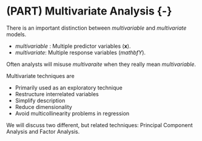 
# (PART) Multivariate Analysis {-}

There is an important distinction between _multivariable_ and _multivariate_ models. 

* _multivariable_ : Multiple predictor variables ($\mathbf{x}$). 
* _multivariate_: Multiple response variables ($mathbf{Y}$). 

Often analysts will misuse  _multivaraite_  when they really  mean _multivariable_. 

Multivariate techniques are

* Primarily used as an exploratory technique
* Restructure interrelated variables
* Simplify description
* Reduce dimensionality
* Avoid multicollinearity problems in regression

We will discuss two different, but related techniques: Principal Component Analysis and Factor Analysis. 
